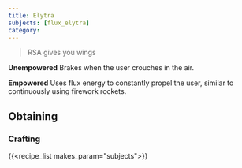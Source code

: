 ```yaml
---
title: Elytra
subjects: [flux_elytra]
category: 
---
```

> RSA gives you wings



**Unempowered**
Brakes when the user crouches in the air.

**Empowered**
Uses flux energy to constantly propel the user, similar to continuously using firework rockets.


Obtaining
---------

### Crafting
{{<recipe_list makes_param="subjects">}}

